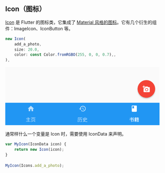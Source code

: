 
## Icon（图标）
[Icon](https://docs.flutter.io/flutter/widgets/Icon-class.html) 是 Flutter 的图标类，它集成了 [Material 风格的图标](https://material.io/icons/)。它有几个衍生的组件：ImageIcon、IconButton 等。

```js
new Icon(
    add_a_photo,
    size: 20.0,
    color: const Color.fromRGBO(255, 0, 0, 0.7),,
),
```

![](/../../image/20180629222404.png)

通常样什么一个变量是 Icon 时，需要使用 IconData 来声明。

```js
var MyIcon(IconData icon) {
    return new Icon(icon);
}

MyIcon(Icons.add_a_photo);
```